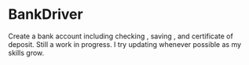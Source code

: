 # BankDriver
Create a bank account including checking , saving , and certificate of deposit.
Still a work in progress. I try updating whenever possible as my skills grow.
